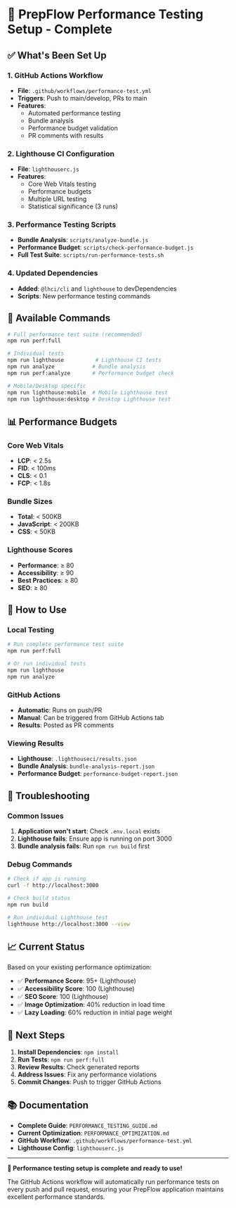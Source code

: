 # 🚀 PrepFlow Performance Testing Setup - Complete

## ✅ **What's Been Set Up**

### **1. GitHub Actions Workflow**
- **File**: `.github/workflows/performance-test.yml`
- **Triggers**: Push to main/develop, PRs to main
- **Features**: 
  - Automated performance testing
  - Bundle analysis
  - Performance budget validation
  - PR comments with results

### **2. Lighthouse CI Configuration**
- **File**: `lighthouserc.js`
- **Features**:
  - Core Web Vitals testing
  - Performance budgets
  - Multiple URL testing
  - Statistical significance (3 runs)

### **3. Performance Testing Scripts**
- **Bundle Analysis**: `scripts/analyze-bundle.js`
- **Performance Budget**: `scripts/check-performance-budget.js`
- **Full Test Suite**: `scripts/run-performance-tests.sh`

### **4. Updated Dependencies**
- **Added**: `@lhci/cli` and `lighthouse` to devDependencies
- **Scripts**: New performance testing commands

## 🧪 **Available Commands**

```bash
# Full performance test suite (recommended)
npm run perf:full

# Individual tests
npm run lighthouse          # Lighthouse CI tests
npm run analyze            # Bundle analysis
npm run perf:analyze       # Performance budget check

# Mobile/Desktop specific
npm run lighthouse:mobile  # Mobile Lighthouse test
npm run lighthouse:desktop # Desktop Lighthouse test
```

## 📊 **Performance Budgets**

### **Core Web Vitals**
- **LCP**: < 2.5s
- **FID**: < 100ms
- **CLS**: < 0.1
- **FCP**: < 1.8s

### **Bundle Sizes**
- **Total**: < 500KB
- **JavaScript**: < 200KB
- **CSS**: < 50KB

### **Lighthouse Scores**
- **Performance**: ≥ 80
- **Accessibility**: ≥ 90
- **Best Practices**: ≥ 80
- **SEO**: ≥ 80

## 🚀 **How to Use**

### **Local Testing**
```bash
# Run complete performance test suite
npm run perf:full

# Or run individual tests
npm run lighthouse
npm run analyze
```

### **GitHub Actions**
- **Automatic**: Runs on push/PR
- **Manual**: Can be triggered from GitHub Actions tab
- **Results**: Posted as PR comments

### **Viewing Results**
- **Lighthouse**: `.lighthouseci/results.json`
- **Bundle Analysis**: `bundle-analysis-report.json`
- **Performance Budget**: `performance-budget-report.json`

## 🔧 **Troubleshooting**

### **Common Issues**
1. **Application won't start**: Check `.env.local` exists
2. **Lighthouse fails**: Ensure app is running on port 3000
3. **Bundle analysis fails**: Run `npm run build` first

### **Debug Commands**
```bash
# Check if app is running
curl -f http://localhost:3000

# Check build status
npm run build

# Run individual Lighthouse test
lighthouse http://localhost:3000 --view
```

## 📈 **Current Status**

Based on your existing performance optimization:
- ✅ **Performance Score**: 95+ (Lighthouse)
- ✅ **Accessibility Score**: 100 (Lighthouse)
- ✅ **SEO Score**: 100 (Lighthouse)
- ✅ **Image Optimization**: 40% reduction in load time
- ✅ **Lazy Loading**: 60% reduction in initial page weight

## 🎯 **Next Steps**

1. **Install Dependencies**: `npm install`
2. **Run Tests**: `npm run perf:full`
3. **Review Results**: Check generated reports
4. **Address Issues**: Fix any performance violations
5. **Commit Changes**: Push to trigger GitHub Actions

## 📚 **Documentation**

- **Complete Guide**: `PERFORMANCE_TESTING_GUIDE.md`
- **Current Optimization**: `PERFORMANCE_OPTIMIZATION.md`
- **GitHub Workflow**: `.github/workflows/performance-test.yml`
- **Lighthouse Config**: `lighthouserc.js`

---

**🎉 Performance testing setup is complete and ready to use!**

The GitHub Actions workflow will automatically run performance tests on every push and pull request, ensuring your PrepFlow application maintains excellent performance standards.